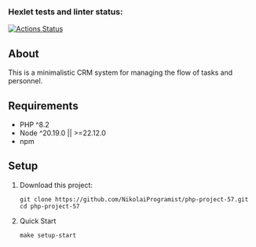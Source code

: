 ### Hexlet tests and linter status:
[![Actions Status](https://github.com/aabelyaev/php-project-57/actions/workflows/hexlet-check.yml/badge.svg)](https://github.com/aabelyaev/php-project-57/actions)


## About

This is a minimalistic CRM system for managing the flow of tasks and personnel.

## Requirements

* PHP ^8.2
* Node ^20.19.0 || >=22.12.0
* npm

## Setup

1. Download this project:

    ```shell
    git clone https://github.com/NikolaiProgramist/php-project-57.git
    cd php-project-57

2. Quick Start

    ```shell
    make setup-start
    ```


